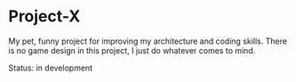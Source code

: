 # Project-X

My pet, funny project for improving my architecture and coding skills. There is no game design in this project, I just do whatever comes to mind.

Status: in development
